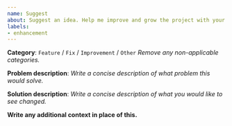 ```yaml
---
name: Suggest
about: Suggest an idea. Help me improve and grow the project with your suggestions.
labels:
- enhancement
---
```


**Category**: `Feature` / `Fix` / `Improvement` / `Other` *Remove any non-applicable categories.*

**Problem description**: *Write a concise description of what problem this would solve.*



**Solution description**: *Write a concise description of what you would like to see changed.*



**Write any additional context in place of this.**
